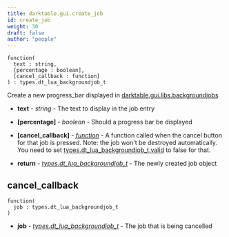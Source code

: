 ```yaml
---
title: darktable.gui.create_job
id: create_job
weight: 30
draft: false
author: "people"
---
```


```
function(
  text : string,
  [percentage : boolean],
  [cancel_callback : function]
) : types.dt_lua_backgroundjob_t
```

Create a new progress_bar displayed in [darktable.gui.libs.backgroundjobs](../libs/backgroundjobs)

* **text** - _string_ - The text to display in the job entry
* **\[percentage\]** - _boolean_ - Should a progress bar be displayed
* **\[cancel_callback\]** - _[function](#cancel_callback)_ - A function called when the cancel button for that job is pressed.  Note: the job won't be destroyed automatically. You need to set [types.dt_lua_backgroundjob_t.valid](../../types/dt_lua_backgroundjob_t#valid) to false for that.

* **return** - _[types.dt_lua_backgroundjob_t](../../types/dt_lua_backgroundjob_t)_ - The newly created job object

## cancel_callback
```
function(
  job : types.dt_lua_backgroundjob_t
)
```

* **job** - _[types.dt_lua_backgroundjob_t](../../types/dt_lua_backgroundjob_t)_ - The job that is being cancelled


